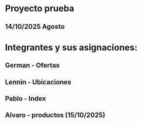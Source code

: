 # Proyecto prueba
## 14/10/2025 Agosto

# Integrantes y sus asignaciones:
## German  - Ofertas
## Lennin - Ubicaciones
## Pablo - Index
## Alvaro - productos (15/10/2025) 
